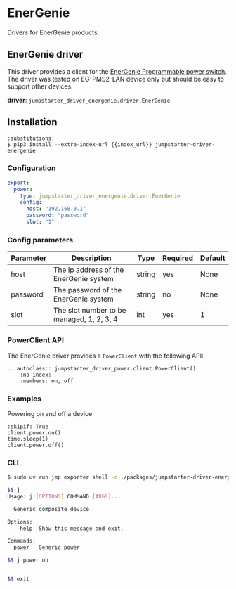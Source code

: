 # EnerGenie

Drivers for EnerGenie products.

## EnerGenie driver

This driver provides a client for the [EnerGenie Programmable power switch](https://energenie.com/products.aspx?sg=239). The driver was tested on EG-PMS2-LAN device only but should be easy to support other devices.

**driver**: `jumpstarter_driver_energenie.driver.EnerGenie`

## Installation

```{code-block} console
:substitutions:
$ pip3 install --extra-index-url {{index_url}} jumpstarter-driver-energenie
```

### Configuration

```yaml
export:
  power:
    type: jumpstarter_driver_energenie.driver.EnerGenie
    config:
      host: "192.168.0.1"
      password: "password"
      slot: "1"
```

### Config parameters

| Parameter | Description                               | Type   | Required | Default |
| --------- | ----------------------------------------- | ------ | -------- | ------- |
| host      | The ip address of the EnerGenie system    | string | yes      | None    |
| password  | The password of the EnerGenie system      | string | no       | None    |
| slot      | The slot number to be managed, 1, 2, 3, 4 | int    | yes      | 1       |

### PowerClient API

The EnerGenie driver provides a `PowerClient` with the following API:

```{eval-rst}
.. autoclass:: jumpstarter_driver_power.client.PowerClient()
    :no-index:
    :members: on, off
```

### Examples

Powering on and off a device

```{testcode}
:skipif: True
client.power.on()
time.sleep(1)
client.power.off()
```

### CLI

```bash
$ sudo uv run jmp exporter shell -c ./packages/jumpstarter-driver-energenie/examples/exporter.yaml

$$ j
Usage: j [OPTIONS] COMMAND [ARGS]...

  Generic composite device

Options:
  --help  Show this message and exit.

Commands:
  power   Generic power

$$ j power on


$$ exit
```
